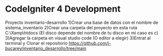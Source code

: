 # CodeIgniter 4 Development
Proyecto inventario-desarrollo
1)Crear una base de datos con el nombre de sistema_inventario
2)Crear una carpeta del proyecto en esta ruta C:\Xamp\htdocs  (El disco depende del nombre de tu disco en mi caso es c)
3)Agregar la carpeta en visual studio code (O editor a elegir)
3)Entrat al terminal y Clonar el repositorio https://github.com/j-bucarey/inventario_desarrollo/tree/main

